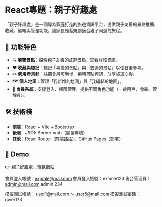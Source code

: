 # React專題：親子好趣處

「親子好趣處」是一個專為家庭打造的旅遊資訊平台，提供親子友善的景點推薦、收藏、編輯與管理功能，讓家長輕鬆規劃適合親子同遊的旅程。

## 🌟 功能特色
- 🔍 **瀏覽景點**：探索親子友善的旅遊景點，查看詳細資訊。
- ❤️ **收藏與標記**：標記「喜愛的景點」與「去過的景點」以便日後參考。
- ✏️ **使用者貢獻**：註冊會員可新增、編輯景點資訊，分享旅遊心得。
- 🗺 **個人地圖**：管理「我新增的地圖」與「我編輯的地圖」。
- 🔑 **會員系統**：支援登入、權限管理，提供不同角色功能（一般用戶、會員、管理員）。

## 🛠️ 技術棧
- **前端**：React + Vite + Bootstrap
- **後端**：JSON Server Auth（開發環境）
- **其他**：React Router（前端路由）、GitHub Pages（部署）

## 🚀 Demo
👉 [親子好趣處 - 預覽網站](https://smallting1124.github.io/2025_react_project/)


會員登入帳號：expmle@mail.com 會員登入帳號：expmle123
後台管理員：admin@mail.com admin1234

模擬測試帳號： user1@mail.com ～ user5@mail.com
模擬測試密碼： qwer123
